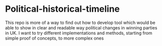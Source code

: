 # Political-historical-timeline
This repo is more of a way to find out how to develop tool which would be able to show in clear and readable way political changes in winning parties in UK. I want to try different implementations and methods, starting from simple proof of concepts, to more complex ones
